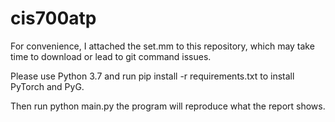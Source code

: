 # cis700atp
For convenience, I attached the set.mm to this repository, which may take time to download or lead to git command issues.

Please use Python 3.7 and run
pip install -r requirements.txt 
to install PyTorch and PyG.

Then run
python main.py
the program will reproduce what the report shows.

